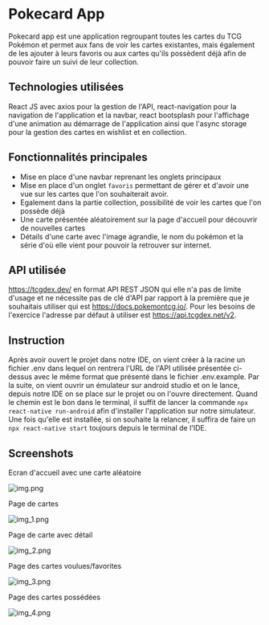 # Pokecard App

Pokecard app est une application regroupant toutes les cartes du TCG Pokémon et permet aux fans de voir les cartes existantes, mais également de les ajouter à leurs favoris ou aux cartes qu'ils possèdent déjà afin de pouvoir faire un suivi de leur collection.

## Technologies utilisées
React JS avec axios pour la gestion de l'API, react-navigation pour la navigation de l'application et la navbar, react bootsplash pour l'affichage d'une animation au démarrage de l'application ainsi que l'async storage pour la gestion des cartes en wishlist et en collection.

## Fonctionnalités principales
- Mise en place d'une navbar reprenant les onglets principaux
- Mise en place d'un onglet `favoris` permettant de gérer et d'avoir une vue sur les cartes que l'on souhaiterait avoir.
- Egalement dans la partie collection, possibilité de voir les cartes que l'on possède déjà
- Une carte présentée aléatoirement sur la page d'accueil pour découvrir de nouvelles cartes
- Détails d'une carte avec l'image agrandie, le nom du pokémon et la série d'où elle vient pour pouvoir la retrouver sur internet.

## API utilisée
https://tcgdex.dev/ en format API REST JSON qui elle n'a pas de limite d'usage et ne nécessite pas de clé d'API par rapport à la première que je souhaitais utiliser qui est https://docs.pokemontcg.io/. Pour les besoins de l'exercice l'adresse par défaut à utiliser est https://api.tcgdex.net/v2. 

## Instruction 

Après avoir ouvert le projet dans notre IDE, on vient créer à la racine un fichier .env dans lequel on rentrera l'URL de l'API utilisée présentée ci-dessus avec le même format que présenté dans le fichier .env.example.
Par la suite, on vient ouvrir un émulateur sur android studio et on le lance, depuis notre IDE on se place sur le projet ou on l'ouvre directement. Quand le chemin est le bon dans le terminal, il suffit de lancer la commande `npx react-native run-android` afin d'installer l'application sur notre simulateur. Une fois qu'elle est installée, si on souhaite la relancer, il suffira de faire un `npx react-native start` toujours depuis le terminal de l'IDE.


## Screenshots 
Ecran d'accueil avec une carte aléatoire

![img.png](img.png)

Page de cartes

![img_1.png](img_1.png)

Page de carte avec détail

![img_2.png](img_2.png)

Page des cartes voulues/favorites

![img_3.png](img_3.png)

Page des cartes possédées

![img_4.png](img_4.png)
